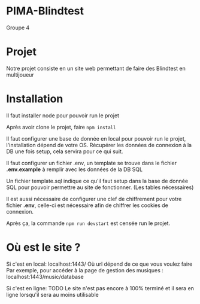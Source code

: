 # PIMA-Blindtest
Groupe 4

# Projet

Notre projet consiste en un site web permettant de faire des Blindtest en multijoueur

# Installation 

Il faut installer node pour pouvoir run le projet

Après avoir clone le projet, faire `npm install`

Il faut configurer une base de donnée en local pour pouvoir run le projet, l'installation dépend de votre OS.
Récupérer les données de connexion à la DB une fois setup, cela servira pour ce qui suit.

Il faut configurer un fichier .env, un template se trouve dans le fichier **.env.example** à remplir avec les données de la DB SQL  

Un fichier template.sql indique ce qu'il faut setup dans la base de donnée SQL pour pouvoir permettre au site de fonctionner. (Les tables nécessaires)

Il est aussi nécessaire de configurer une clef de chiffrement pour votre fichier **.env**, celle-ci est nécessaire afin de chiffrer les cookies de connexion.

Après ça, la commande `npm run devstart` est censée run le projet.

# Où est le site ?

Si c'est en local:
localhost:1443/<url>
Où url dépend de ce que vous voulez faire
Par exemple, pour accéder à la page de gestion des musiques : localhost:1443/music/database

Si c'est en ligne:
TODO
Le site n'est pas encore à 100% terminé et il sera en ligne lorsqu'il sera au moins utilisable